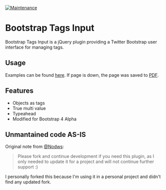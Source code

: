 [![Maintenance](https://img.shields.io/badge/Maintained%3F-no-red.svg)](https://github.com/Nodws/bootstrap4-tagsinput#unmantained-code-as-is)


# Bootstrap Tags Input
Bootstrap Tags Input is a jQuery plugin providing a Twitter Bootstrap user interface for managing tags.


## Usage
Examples can be found [here](http://bootstrap-tagsinput.github.io/bootstrap-tagsinput/examples/).
If page is down, the page was saved to [PDF](https://github.com/betler/bootstrap4-tagsinput/blob/master/Bootstrap%20Tags%20Input.pdf). 

## Features
* Objects as tags
* True multi value
* Typeahead
* Modified for Bootstrap 4 Alpha

## Unmantained code AS-IS
Original note from [@Nodws](https://github.com/Nodws/bootstrap4-tagsinput): 
> Please fork and continue development if you need this plugin, as I only needed to update it for a project and will not continue further support :)

I personally forked this because I'm using it in a personal project and didn't find any updated fork.
